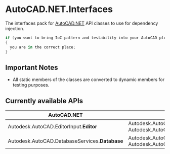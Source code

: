 # AutoCAD.NET.Interfaces
The interfaces pack for [AutoCAD.NET](https://www.nuget.org/packages/AutoCAD.NET) API classes to use for dependency injection.
```csharp
if (you want to bring IoC pattern and testability into your AutoCAD plugin)
{
  you are in the correct place;
}
```

## Important Notes
- All static members of the classes are converted to dynamic members for testing purposes.

## Currently available APIs
| AutoCAD.NET                                    | AutoCAD.NET.Interfaces                                                                                          |
|------------------------------------------------|-----------------------------------------------------------------------------------------------------------------|
| Autodesk.AutoCAD.EditorInput.**Editor**        | Autodesk.AutoCAD.EditorInput.IoC.**IEditor** <br> Autodesk.AutoCAD.EditorInput.IoC.**EditorImpl**               | 
| Autodesk.AutoCAD.DatabaseServices.**Database** | Autodesk.AutoCAD.DatabaseServices.IoC.**IDatabase** <br> Autodesk.AutoCAD.DatabaseServices.IoC.**DatabaseImpl** |
